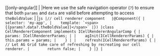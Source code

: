 [[only-angular]]
|
|Here we use the safe navigation operator (`?`) to ensure that both `params` and `data` are valid before attempting to access `theBoldValue`:
|
|```js
|// cell renderer component  
|@Component({
|    selector: 'my-app',
|    template: `<span>{{params?.data?.theBoldValue}}</span>`
|})
|class CellRendererComponent implements ICellRendererAngularComp {
|    params: ICellRendererParams;
|
|    agInit(ICellRendererParams) {
|        this.params = params;
|    }
|
|    refresh(ICellRendererParams) {
|        // Let AG Grid take care of refreshing by recreating our cell renderer.
|        return false;
|    }
|}
|```
